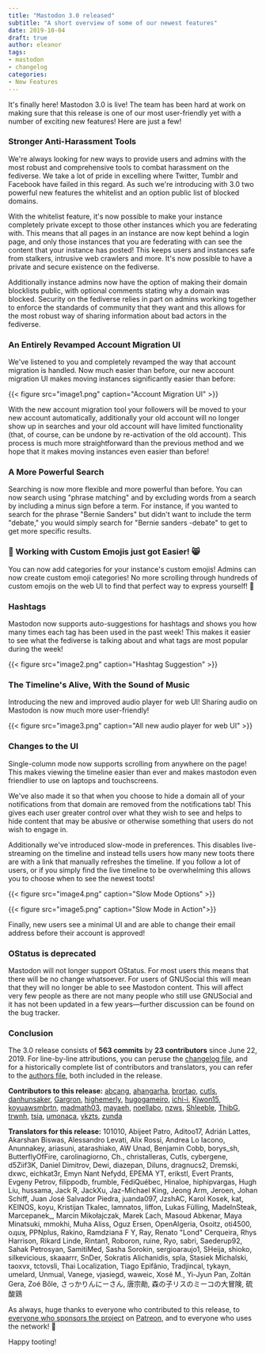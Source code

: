 ```yaml
---
title: "Mastodon 3.0 released"
subtitle: "A short overview of some of our newest features"
date: 2019-10-04
draft: true
author: eleanor
tags:
- mastodon
- changelog
categories:
- New Features
---
```


It's finally here! Mastodon 3.0 is live! The team has been hard at work on making sure that this release is one of our most user-friendly yet with a number of exciting new features! Here are just a few!<!--more-->

### Stronger Anti-Harassment Tools

We're always looking for new ways to provide users and admins with the most robust and comprehensive tools to combat harassment on the fediverse. We take a lot of pride in  excelling where Twitter, Tumblr and Facebook have failed in this regard. As such we're introducing with 3.0 two powerful new features the whitelist and an option public list of blocked domains.

With the whitelist feature, it's now possible to make your instance completely private except to those other instances which you are federating with. This means that all pages in an instance are now kept behind a login page, and only those instances that you are federating with can see the content that your instance has posted! This keeps users and instances safe from stalkers, intrusive web crawlers and more. It's now possible to have a private and secure existence on the fediverse.

Additionally instance admins now have the option of making their domain blocklists public, with optional comments stating why a domain was blocked. Security on the fediverse relies in part on admins working together to enforce the standards of community that they want and this allows for the most robust way of sharing information about bad actors in the fediverse.

### An Entirely Revamped Account Migration UI

We've listened to you and completely revamped the way that account migration is handled. Now much easier than before, our new account migration UI makes moving instances significantly easier than before:

{{< figure src="image1.png" caption="Account Migration UI" >}}

With the new account migration tool your followers will be moved to your new account automatically, additionally your old account will no longer show up in searches and your old account will have limited functionality (that, of course, can be undone by re-activation of the old account). This process is much more straightforward than the previous method and we hope that it makes moving instances even easier than before!

### A More Powerful Search

Searching is now more flexible and more powerful than before. You can now search using "phrase matching" and by excluding words from a search by including a minus sign before a term. For instance, if you wanted to search for the phrase "Bernie Sanders" but didn't want to include the term "debate," you would simply search for "Bernie sanders -debate" to get to get more specific results.

### 💁 Working with Custom Emojis just got Easier! 😸

You can now add categories for your instance's custom emojis! Admins can now create custom emoji categories! No more scrolling through hundreds of custom emojis on the web UI to find that perfect way to express yourself! 🐣

### Hashtags

Mastodon now supports auto-suggestions for hashtags and shows you how many times each tag has been used in the past week! This makes it easier to see what the fediverse is talking about and what tags are most popular during the week!

{{< figure src="image2.png" caption="Hashtag Suggestion" >}}

### The Timeline's Alive, With the Sound of Music

Introducing the new and improved audio player for web UI! Sharing audio on Mastodon is now much more user-friendly!

{{< figure src="image3.png" caption="All new audio player for web UI" >}}

### Changes to the UI

Single-column mode now supports scrolling from anywhere on the page! This makes viewing the timeline easier than ever and makes mastodon even friendlier to use on laptops and touchscreens.

We've also made it so that when you choose to hide a domain all of your notifications from that domain are removed from the notifications tab! This gives each user greater control over what they wish to see and helps to hide content that may be abusive or otherwise something that users do not wish to engage in.

Additionally we've introduced slow-mode in preferences. This disables live-streaming on the timeline and instead tells users how many new toots there are with a link that manually refreshes the timeline. If you follow a lot of users, or if you simply find the live timeline to be overwhelming this allows you to choose when to see the newest toots!

{{< figure src="image4.png" caption="Slow Mode Options" >}}

{{< figure src="image5.png" caption="Slow Mode in Action">}}

Finally, new users see a minimal UI and are able to change their email address before their account is approved!

### OStatus is deprecated

Mastodon will not longer support OStatus. For most users this means that there will be no change whatsoever. For users of GNUSocial this will mean that they will no longer be able to see Mastodon content. This will affect very few people as there are not many people who still use GNUSocial and it has not been updated in a few years—further discussion can be found on the bug tracker.

### Conclusion

The 3.0 release consists of **563 commits** by **23 contributors** since June 22, 2019. For line-by-line attributions, you can peruse the [changelog file](https://github.com/tootsuite/mastodon/blob/v3.0.0/CHANGELOG.md), and for a historically complete list of contributors and translators, you can refer to the [authors file](https://github.com/tootsuite/mastodon/blob/v3.0.0/AUTHORS.md), both included in the release.

**Contributors to this release:** [abcang](https://github.com/abcang), [ahangarha](https://github.com/ahangarha), [brortao](https://github.com/brortao), [cutls](https://github.com/cutls), [danhunsaker](https://github.com/danhunsaker), [Gargron](https://github.com/Gargron), [highemerly](https://github.com/highemerly), [hugogameiro](https://github.com/hugogameiro), [ichi-i](https://github.com/ichi-i), [Kjwon15](https://github.com/Kjwon15), [koyuawsmbrtn](https://github.com/koyuawsmbrtn), [madmath03](https://github.com/madmath03), [mayaeh](https://github.com/mayaeh), [noellabo](https://github.com/noellabo), [nzws](https://github.com/nzws), [Shleeble](https://github.com/Shleeble), [ThibG](https://github.com/ThibG), [trwnh](https://github.com/trwnh), [tsia](https://github.com/tsia), [umonaca](https://github.com/umonaca), [ykzts](https://github.com/ykzts), [zunda](https://github.com/zunda)

**Translators for this release:** 101010, Abijeet Patro, Aditoo17, Adrián Lattes, Akarshan Biswas, Alessandro Levati, Alix Rossi, Andrea Lo Iacono, Anunnakey, ariasuni, atarashiako, AW Unad, Benjamin Cobb, borys\_sh, ButterflyOfFire, carolinagiorno, Ch., christalleras, Cutls, cybergene, d5Ziif3K, Daniel Dimitrov, Dewi, diazepan, Diluns, dragnucs2, Dremski, dxwc, eichkat3r, Emyn Nant Nefydd, EPEMA YT, erikstl, Evert Prants, Evgeny Petrov, filippodb, frumble, FédiQuébec, Hinaloe, hiphipvargas, Hugh Liu, hussama, Jack R, JackXu, Jaz-Michael King, Jeong Arm, Jeroen, Johan Schiff, Juan José Salvador Piedra, juanda097, JzshAC, Karol Kosek, kat, KEINOS, koyu, Kristijan Tkalec, lamnatos, liffon, Lukas Fülling, MadeInSteak, Marcepanek\_, Marcin Mikołajczak, Marek Ľach, Masoud Abkenar, Maya Minatsuki, mmokhi, Muha Aliss, Oguz Ersen, OpenAlgeria, Osoitz, oti4500, oɹʇuʞ, PPNplus, Rakino, Ramdziana F Y, Ray, Renato "Lond" Cerqueira, Rhys Harrison, Rikard Linde, Rintan1, Roboron, ruine, Ryo, sabri, Saederup92, Sahak Petrosyan, SamitiMed, Sasha Sorokin, sergioaraujo1, SHeija, shioko, silkevicious, skaaarrr, SnDer, Sokratis Alichanidis, spla, Stasiek Michalski, taoxvx, tctovsli, Thai Localization, Tiago Epifânio, Tradjincal, tykayn, umelard, Unmual, Vanege, vjasiegd, waweic, Xosé M., Yi-Jyun Pan, Zoltán Gera, Zoé Bőle, さっかりんにーさん, 唐宗勛, 森の子リスのミーコの大冒険, 硫酸鶏

As always, huge thanks to everyone who contributed to this release, to [everyone who sponsors the project][sponsors] on [Patreon][patreon], and to everyone who uses the network! 🐘

[sponsors]: https://joinmastodon.org/sponsors
[patreon]: https://patreon.com/mastodon

Happy tooting!
